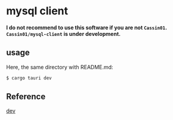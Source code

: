 # mysql client

**I do not recommend to use this software if you are not `Cassin01`.**
**`Cassin01/mysql-client` is under development.**

## usage

Here, the same directory with README.md:

```sh
$ cargo tauri dev
```

## Reference
[dev](https://dev.to/stevepryde/create-a-desktop-app-in-rust-using-tauri-and-yew-2bhe)

